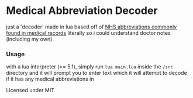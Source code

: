 # Medical Abbreviation Decoder

just a 'decoder' made in lua based off of [NHS abbreviations commonly found in medical records](https://www.nhs.uk/nhs-app/nhs-app-help-and-support/health-records-in-the-nhs-app/abbreviations-commonly-found-in-medical-records/) literally so i could understand doctor notes (including my own)

### Usage

with a lua interpreter (>= 5.1), simply run `lua main.lua` inside the `/src` directory and it will prompt you to enter text which it will attempt to decode if it has any medical abbreviations in

Licensed under MIT
